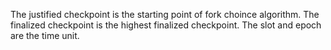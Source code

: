 The justified checkpoint is the starting point of fork choince algorithm. The finalized checkpoint is the highest finalized checkpoint. The slot and epoch are the time unit.
